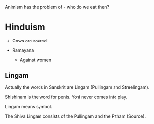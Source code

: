Animism has the problem of - who do we eat then?

# Hinduism
- Cows are sacred

- Ramayana
	- Against women

## Lingam

Actually the words in Sanskrit are Lingam (Pullingam and Streelingam).

Shishinam is the word for penis.
Yoni never comes into play.

Lingam means symbol.

The Shiva Lingam consists of the Pullingam and the Pitham (Source).